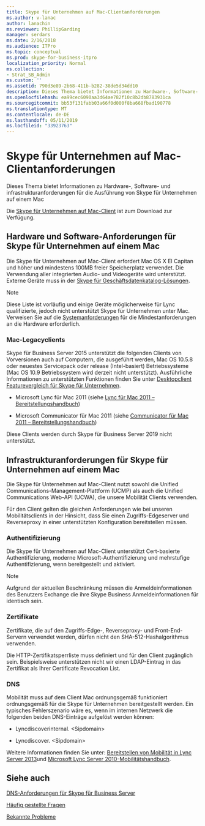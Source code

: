 ```yaml
---
title: Skype für Unternehmen auf Mac-Clientanforderungen
ms.author: v-lanac
author: lanachin
ms.reviewer: PhillipGarding
manager: serdars
ms.date: 2/16/2018
ms.audience: ITPro
ms.topic: conceptual
ms.prod: skype-for-business-itpro
localization_priority: Normal
ms.collection:
- Strat_SB_Admin
ms.custom: ''
ms.assetid: 790d3e89-2b68-411b-b282-38de5d34dd10
description: Dieses Thema bietet Informationen zu Hardware-, Software- und infrastrukturanforderungen für die Ausführung von Skype für Unternehmen auf einem Mac
ms.openlocfilehash: ea99cec6090aa3d64ae782f10c8b2db8783931ca
ms.sourcegitcommit: bb53f131fabb03a66f0d000f8ba668fbad190778
ms.translationtype: MT
ms.contentlocale: de-DE
ms.lasthandoff: 05/11/2019
ms.locfileid: "33923763"
---
```

# <a name="skype-for-business-on-mac-client-requirements"></a>Skype für Unternehmen auf Mac-Clientanforderungen
 
Dieses Thema bietet Informationen zu Hardware-, Software- und infrastrukturanforderungen für die Ausführung von Skype für Unternehmen auf einem Mac
  
Die [Skype für Unternehmen auf Mac-Client](https://products.office.com/en-us/skype-for-business/download-app?tab=tabs-3#Mac) ist zum Download zur Verfügung.
  
## <a name="hardware-and-software-requirements-for-skype-for-business-on-mac"></a>Hardware und Software-Anforderungen für Skype für Unternehmen auf einem Mac

Die Skype für Unternehmen auf Mac-Client erfordert Mac OS X El Capitan und höher und mindestens 100MB freier Speicherplatz verwendet. Die Verwendung aller integrierten Audio- und Videogeräte wird unterstützt. Externe Geräte muss in der [Skype für Geschäftsdatenkatalog-Lösungen](https://partnersolutions.skypeforbusiness.com/solutionscatalog). 
  
> [!NOTE]
> Diese Liste ist vorläufig und einige Geräte möglicherweise für Lync qualifizierte, jedoch nicht unterstützt Skype für Unternehmen unter Mac. Verweisen Sie auf die [Systemanforderungen](https://products.office.com/en-us/office-system-requirements) für die Mindestanforderungen an die Hardware erforderlich.
  
### <a name="legacy-mac-clients"></a>Mac-Legacyclients

Skype für Business Server 2015 unterstützt die folgenden Clients von Vorversionen auch auf Computern, die ausgeführt werden, Mac OS 10.5.8 oder neuestes Servicepack oder release (Intel-basiert) Betriebssysteme (Mac OS 10.9 Betriebssystem wird derzeit nicht unterstützt). Ausführliche Informationen zu unterstützten Funktionen finden Sie unter [Desktopclient Featurevergleich für Skype für Unternehmen](desktop-feature-comparison.md).
  
- Microsoft Lync für Mac 2011 (siehe [Lync für Mac 2011 – Bereitstellungshandbuch](https://go.microsoft.com/fwlink/p/?LinkId=268786))
    
- Microsoft Communicator für Mac 2011 (siehe [Communicator für Mac 2011 – Bereitstellungshandbuch](https://go.microsoft.com/fwlink/p/?LinkId=268787))
 
Diese Clients werden durch Skype für Business Server 2019 nicht unterstützt.
   
## <a name="infrastructure-requirements-for-skype-for-business-on-mac"></a>Infrastrukturanforderungen für Skype für Unternehmen auf einem Mac
<a name="Infrastructure"> </a>

Die Skype für Unternehmen auf Mac-Client nutzt sowohl die Unified Communications-Management-Plattform (UCMP) als auch die Unified Communications Web-API (UCWA), die unsere Mobilität Clients verwenden.
  
Für den Client gelten die gleichen Anforderungen wie bei unseren Mobilitätsclients in der Hinsicht, dass Sie einen Zugriffs-Edgeserver und Reverseproxy in einer unterstützten Konfiguration bereitstellen müssen. 
  
### <a name="authentication"></a>Authentifizierung

Die Skype für Unternehmen auf Mac-Client unterstützt Cert-basierte Authentifizierung, moderne Microsoft-Authentifizierung und mehrstufige Authentifizierung, wenn bereitgestellt und aktiviert.
  
> [!NOTE]
> Aufgrund der aktuellen Beschränkung müssen die Anmeldeinformationen des Benutzers Exchange die ihre Skype Business Anmeldeinformationen für identisch sein. 
  
### <a name="certificates"></a>Zertifikate

Zertifikate, die auf den Zugriffs-Edge-, Reverseproxy- und Front-End-Servern verwendet werden, dürfen nicht den SHA-512-Hashalgorithmus verwenden.
  
Die HTTP-Zertifikatsperrliste muss definiert und für den Client zugänglich sein. Beispielsweise unterstützen nicht wir einen LDAP-Eintrag in das Zertifikat als Ihrer Certificate Revocation List.
  
### <a name="dns"></a>DNS

Mobilität muss auf dem Client Mac ordnungsgemäß funktioniert ordnungsgemäß für die Skype für Unternehmen bereitgestellt werden. Ein typisches Fehlerszenario wäre es, wenn im internen Netzwerk die folgenden beiden DNS-Einträge aufgelöst werden können:
  
- Lyncdiscoverinternal. \<Sipdomain\>
    
- Lyncdiscover. \<Sipdomain\>
    
Weitere Informationen finden Sie unter: [Bereitstellen von Mobilität in Lync Server 2013](https://go.microsoft.com/fwlink/p/?LinkId=798224)und [Microsoft Lync Server 2010-Mobilitätshandbuch](https://go.microsoft.com/fwlink//p/?LinkId=798226).
  
## <a name="see-also"></a>Siehe auch
<a name="Infrastructure"> </a>

[DNS-Anforderungen für Skype für Business Server](../../plan-your-deployment/network-requirements/dns.md)

[Häufig gestellte Fragen](https://go.microsoft.com/fwlink/p/?LinkId=798227)
  
[Bekannte Probleme](https://go.microsoft.com/fwlink/p/?LinkId=798228)
